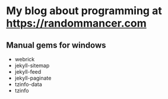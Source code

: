 # My blog about programming at https://randommancer.com

## Manual gems for windows
 - webrick
 - jekyll-sitemap
 - jekyll-feed
 - jekyll-paginate
 - tzinfo-data
 - tzinfo